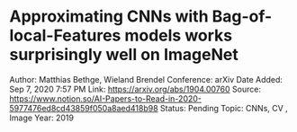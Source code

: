# Approximating CNNs with Bag-of-local-Features models works surprisingly well on ImageNet

Author: Matthias Bethge, Wieland Brendel
Conference: arXiv
Date Added: Sep 7, 2020 7:57 PM
Link: https://arxiv.org/abs/1904.00760
Source: https://www.notion.so/AI-Papers-to-Read-in-2020-5977476ed8cd43859f050a8aed418b98
Status: Pending
Topic: CNNs, CV , Image 
Year: 2019